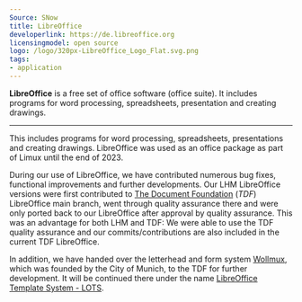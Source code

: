 ```yaml
---
Source: SNow
title: LibreOffice
developerlink: https://de.libreoffice.org
licensingmodel: open source
logo: /logo/320px-LibreOffice_Logo_Flat.svg.png
tags:
- application
---
```

__LibreOffice__ is a free set of office software (office suite).
It includes programs for word processing, spreadsheets, presentation and creating drawings.

---

This includes programs for word processing, spreadsheets, presentations and creating drawings.
LibreOffice was used as an office package as part of Limux until the end of 2023.

During our use of LibreOffice, we have contributed numerous bug fixes, functional improvements and further developments.
Our LHM LibreOffice versions were first contributed to [The Document Foundation](https://www.documentfoundation.org/) (_TDF_) LibreOffice main branch, went through quality assurance there and were only ported back to our LibreOffice after approval by quality assurance.
This was an advantage for both LHM and TDF:
We were able to use the TDF quality assurance and our commits/contributions are also included in the current TDF LibreOffice.

In addition, we have handed over the letterhead and form system [Wollmux](https://wollmux.org), which was founded by the City of Munich, to the TDF for further development.
It will be continued there under the name [LibreOffice Template System - LOTS](https://github.com/LibreOffice/lots/).
